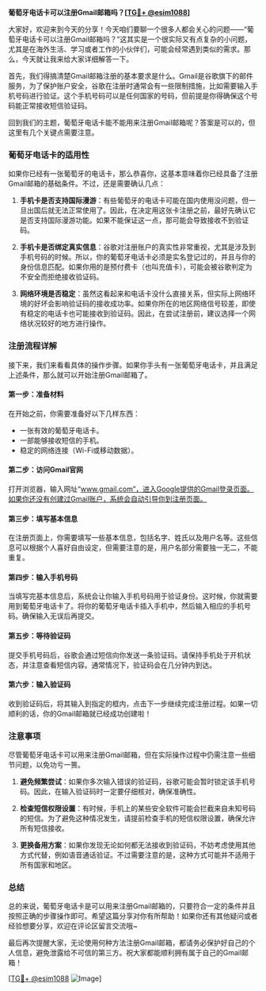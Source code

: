 **葡萄牙电话卡可以注册Gmail邮箱吗？[[TG💪+ @esim1088](https://t.me/s/esim1088)]**

大家好，欢迎来到今天的分享！今天咱们要聊一个很多人都会关心的问题——“葡萄牙电话卡可以注册Gmail邮箱吗？”这其实是一个很实际又有点复杂的小问题，尤其是在海外生活、学习或者工作的小伙伴们，可能会经常遇到类似的需求。那么，今天就让我来给大家详细解答一下。

首先，我们得搞清楚Gmail邮箱注册的基本要求是什么。Gmail是谷歌旗下的邮件服务，为了保护账户安全，谷歌在注册时通常会有一些限制措施，比如需要输入手机号码进行验证。这个手机号码可以是任何国家的号码，但前提是你得确保这个号码能正常接收短信验证码。

回到我们的主题，葡萄牙电话卡能不能用来注册Gmail邮箱呢？答案是可以的，但这里有几个关键点需要注意。

### 葡萄牙电话卡的适用性

如果你已经有一张葡萄牙的电话卡，那么恭喜你，这基本意味着你已经具备了注册Gmail邮箱的基础条件。不过，还是需要确认几点：

1. **手机卡是否支持国际漫游**：有些葡萄牙的电话卡可能在国内使用没问题，但一旦出国后就无法正常使用了。因此，在决定用这张卡注册之前，最好先确认它是否支持国际漫游功能。如果不能保证这一点，那可能会导致接收不到验证码。

2. **手机卡是否绑定真实信息**：谷歌对注册账户的真实性非常重视，尤其是涉及到手机号码的时候。所以，你的葡萄牙电话卡必须是实名登记过的，并且与你的身份信息匹配。如果你用的是预付费卡（也叫充值卡），可能会被谷歌判定为不安全而拒绝接收验证码。

3. **网络环境是否稳定**：虽然这看起来和电话卡没什么直接关系，但实际上网络环境的好坏会影响验证码的接收成功率。如果你所在的地区网络信号较差，即使有稳定的电话卡也可能接收到验证码。因此，在尝试注册前，建议选择一个网络状况较好的地方进行操作。

### 注册流程详解

接下来，我们来看看具体的操作步骤。如果你手头有一张葡萄牙电话卡，并且满足上述条件，那么就可以开始注册Gmail邮箱了。

#### 第一步：准备材料

在开始之前，你需要准备好以下几样东西：
- 一张有效的葡萄牙电话卡。
- 一部能够接收短信的手机。
- 稳定的网络连接（Wi-Fi或移动数据）。

#### 第二步：访问Gmail官网

打开浏览器，输入网址“www.gmail.com”，进入Google提供的Gmail登录页面。如果你还没有创建过Gmail账户，系统会自动引导你到注册页面。

#### 第三步：填写基本信息

在注册页面上，你需要填写一些基本信息，包括名字、姓氏以及用户名等。这些信息可以根据个人喜好自由设定，但需要注意的是，用户名部分需要独一无二，不能重复。

#### 第四步：输入手机号码

当填写完基本信息后，系统会让你输入手机号码用于验证身份。这时候，你就需要用到葡萄牙电话卡了。将你的葡萄牙电话卡插入手机中，然后输入相应的手机号码。确保输入无误后再提交。

#### 第五步：等待验证码

提交手机号码后，谷歌会通过短信向你发送一条验证码。请保持手机处于开机状态，并注意查看短信内容。通常情况下，验证码会在几分钟内到达。

#### 第六步：输入验证码

收到验证码后，将其输入到指定的框内，点击下一步继续完成注册过程。如果一切顺利的话，你的Gmail邮箱就已经成功创建啦！

### 注意事项

尽管葡萄牙电话卡可以用来注册Gmail邮箱，但在实际操作过程中仍需注意一些细节问题，以免功亏一篑。

1. **避免频繁尝试**：如果你多次输入错误的验证码，谷歌可能会暂时锁定该手机号码。因此，在输入验证码时一定要仔细核对，确保准确性。

2. **检查短信权限设置**：有时候，手机上的某些安全软件可能会拦截来自未知号码的短信。为了避免这种情况发生，请提前检查手机的短信权限设置，确保允许所有短信接收。

3. **更换备用方案**：如果你发现无论如何都无法接收到验证码，不妨考虑使用其他方式代替，例如语音通话验证。不过需要注意的是，这种方式可能并不适用于所有国家和地区。

### 总结

总的来说，葡萄牙电话卡是可以用来注册Gmail邮箱的，只要符合一定的条件并且按照正确的步骤操作即可。希望这篇分享对你有所帮助！如果你还有其他疑问或者经验想要分享，欢迎在评论区留言交流哦~

最后再次提醒大家，无论使用何种方法注册Gmail邮箱，都请务必保护好自己的个人信息，避免泄露给不可信的第三方。祝大家都能顺利拥有属于自己的Gmail邮箱！

[[TG💪+ @esim1088](https://t.me/s/esim1088) ![Image](https://i.postimg.cc/4NQfJmqS/Snipaste-2025-05-13-00-14-12.png)]